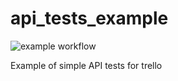 # api_tests_example

![example workflow](https://github.com/Ivan-Tea/api_tests_example/actions/workflows/tests.yml/badge.svg)

Example of simple API tests for trello
